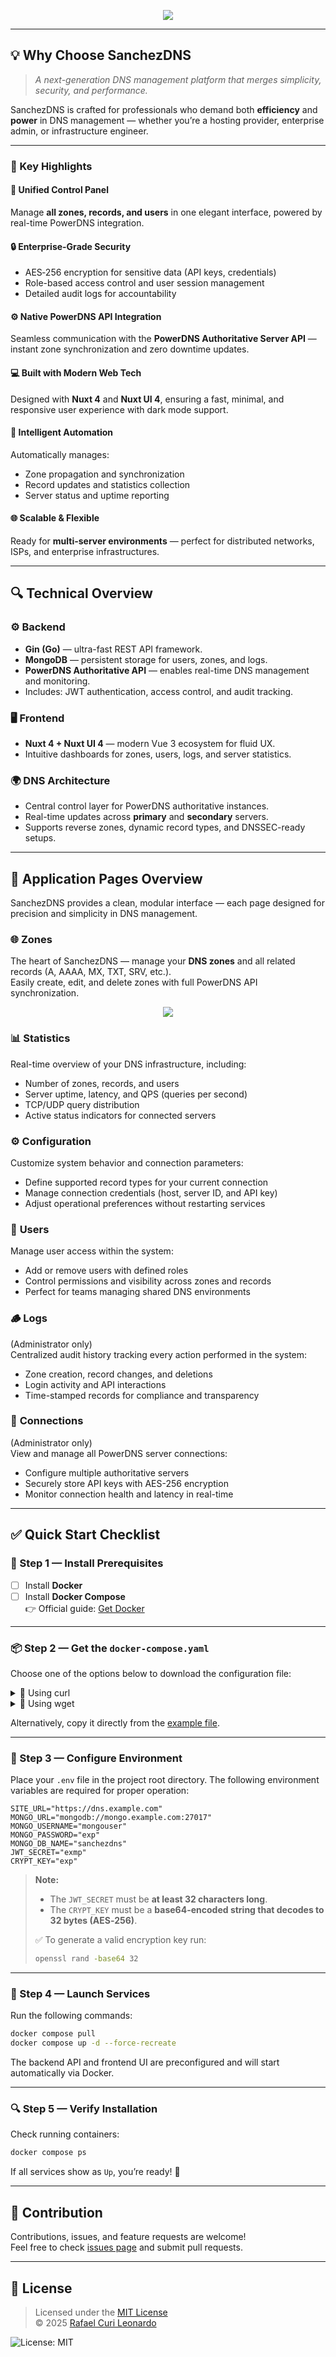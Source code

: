 <p align="center">
  <img src="https://capsule-render.vercel.app/api?type=venom&height=300&color=2FC851&text=SanchezDNS&section=header&fontColor=ffffff"/>
</p>

---

## 💡 Why Choose SanchezDNS

> *A next-generation DNS management platform that merges simplicity, security, and performance.*

SanchezDNS is crafted for professionals who demand both **efficiency** and **power** in DNS management — whether you’re a hosting provider, enterprise admin, or infrastructure engineer.

---

### 🚀 Key Highlights

#### 🧭 Unified Control Panel
Manage **all zones, records, and users** in one elegant interface, powered by real-time PowerDNS integration.

#### 🔒 Enterprise-Grade Security
- AES‑256 encryption for sensitive data (API keys, credentials)
- Role-based access control and user session management  
- Detailed audit logs for accountability

#### ⚙️ Native PowerDNS API Integration
Seamless communication with the **PowerDNS Authoritative Server API** — instant zone synchronization and zero downtime updates.

#### 💻 Built with Modern Web Tech
Designed with **Nuxt 4** and **Nuxt UI 4**, ensuring a fast, minimal, and responsive user experience with dark mode support.

#### 🤖 Intelligent Automation
Automatically manages:
- Zone propagation and synchronization  
- Record updates and statistics collection  
- Server status and uptime reporting  

#### 🌐 Scalable & Flexible
Ready for **multi-server environments** — perfect for distributed networks, ISPs, and enterprise infrastructures.

---

## 🔍 Technical Overview

### ⚙️ Backend
- **Gin (Go)** — ultra-fast REST API framework.
- **MongoDB** — persistent storage for users, zones, and logs.
- **PowerDNS Authoritative API** — enables real-time DNS management and monitoring.
- Includes: JWT authentication, access control, and audit tracking.

### 🖥️ Frontend
- **Nuxt 4 + Nuxt UI 4** — modern Vue 3 ecosystem for fluid UX.
- Intuitive dashboards for zones, users, logs, and server statistics.

### 🌍 DNS Architecture
- Central control layer for PowerDNS authoritative instances.
- Real-time updates across **primary** and **secondary** servers.
- Supports reverse zones, dynamic record types, and DNSSEC-ready setups.

---

## 🧭 Application Pages Overview

SanchezDNS provides a clean, modular interface — each page designed for precision and simplicity in DNS management.

### 🌐 **Zones**
The heart of SanchezDNS — manage your **DNS zones** and all related records (A, AAAA, MX, TXT, SRV, etc.).  
Easily create, edit, and delete zones with full PowerDNS API synchronization.

<p align="center">
  <img src="https://capsule-render.vercel.app/api?type=venom&height=300&color=2FC851&text=SanchezDNS&section=header&fontColor=ffffff"/>
</p>

### 📊 **Statistics**
Real-time overview of your DNS infrastructure, including:
- Number of zones, records, and users
- Server uptime, latency, and QPS (queries per second)
- TCP/UDP query distribution
- Active status indicators for connected servers

### ⚙️ **Configuration**
Customize system behavior and connection parameters:
- Define supported record types for your current connection
- Manage connection credentials (host, server ID, and API key)
- Adjust operational preferences without restarting services

### 👥 **Users**
Manage user access within the system:
- Add or remove users with defined roles
- Control permissions and visibility across zones and records
- Perfect for teams managing shared DNS environments

### 🪵 **Logs**
(Administrator only)  
Centralized audit history tracking every action performed in the system:
- Zone creation, record changes, and deletions
- Login activity and API interactions
- Time-stamped records for compliance and transparency

### 🔗 **Connections**
(Administrator only)  
View and manage all PowerDNS server connections:
- Configure multiple authoritative servers
- Securely store API keys with AES-256 encryption
- Monitor connection health and latency in real-time

---

## ✅ Quick Start Checklist

### 🔧 Step 1 — Install Prerequisites
- [ ] Install **Docker**  
- [ ] Install **Docker Compose**  
👉 Official guide: [Get Docker](https://docs.docker.com/get-started/get-docker/)

---

### 📦 Step 2 — Get the `docker-compose.yaml`
Choose one of the options below to download the configuration file:

<details>
<summary>🔽 Using curl</summary>

```bash
curl -L -o docker-compose.yaml https://raw.githubusercontent.com/rafinhacuri/sanchezdns/main/docker-compose.yaml
```
</details>

<details>
<summary>🔽 Using wget</summary>

```bash
wget -O docker-compose.yaml https://raw.githubusercontent.com/rafinhacuri/sanchezdns/main/docker-compose.yaml
```
</details>

Alternatively, copy it directly from the [example file](https://github.com/rafinhacuri/sanchezdns/blob/main/docker-compose.yaml).

---

### 📝 Step 3 — Configure Environment
Place your `.env` file in the project root directory. The following environment variables are required for proper operation:

```
SITE_URL="https://dns.example.com"
MONGO_URL="mongodb://mongo.example.com:27017"
MONGO_USERNAME="mongouser"
MONGO_PASSWORD="exp"
MONGO_DB_NAME="sanchezdns"
JWT_SECRET="exmp"
CRYPT_KEY="exp"
```

> **Note:**  
> - The `JWT_SECRET` must be **at least 32 characters long**.  
> - The `CRYPT_KEY` must be a **base64-encoded string that decodes to 32 bytes (AES‑256)**.  
>   
> ✅ To generate a valid encryption key run:
> 
> ```bash
> openssl rand -base64 32
> ```

---

### 🚀 Step 4 — Launch Services
Run the following commands:

```bash
docker compose pull
docker compose up -d --force-recreate
```

The backend API and frontend UI are preconfigured and will start automatically via Docker.

---

### 🔍 Step 5 — Verify Installation
Check running containers:

```bash
docker compose ps
```

If all services show as `Up`, you’re ready! 🎉

---

## 🤝 Contribution

Contributions, issues, and feature requests are welcome!  
Feel free to check [issues page](https://github.com/rafinhacuri/sanchezdns/issues) and submit pull requests.

---

## 📜 License

> Licensed under the [MIT License](https://github.com/rafinhacuri/sanchezdns/blob/main/LICENSE)  
> © 2025 [Rafael Curi Leonardo](https://github.com/rafinhacuri)  

![License: MIT](https://img.shields.io/badge/License-MIT-yellow.svg)